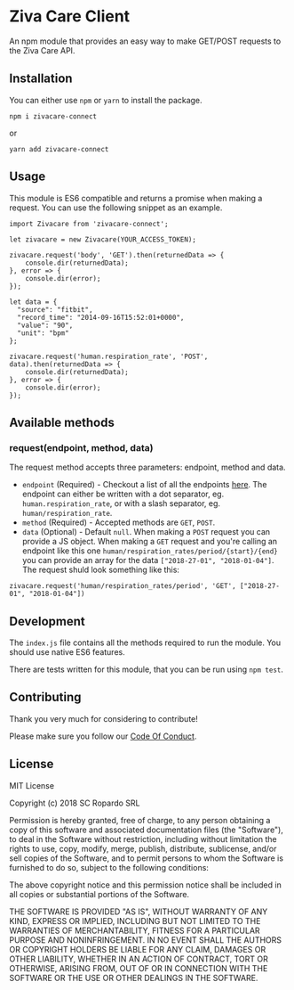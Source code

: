 # Ziva Care Client

An npm module that provides an easy way to make GET/POST requests to the Ziva Care API.

## Installation

You can either use `npm` or `yarn` to install the package.

```
npm i zivacare-connect
```

or

```
yarn add zivacare-connect
```

## Usage
This module is ES6 compatible and returns a promise when making a request. You can use the following snippet as an example.

```
import Zivacare from 'zivacare-connect';

let zivacare = new Zivacare(YOUR_ACCESS_TOKEN);

zivacare.request('body', 'GET').then(returnedData => {
    console.dir(returnedData);
}, error => {
    console.dir(error);
});

let data = {
  "source": "fitbit",
  "record_time": "2014-09-16T15:52:01+0000",
  "value": "90",
  "unit": "bpm"
};

zivacare.request('human.respiration_rate', 'POST', data).then(returnedData => {
    console.dir(returnedData);
}, error => {
    console.dir(error);
});

```

## Available methods

### request(endpoint, method, data)

The request method accepts three parameters: endpoint, method and data.

* `endpoint` (Required) - Checkout a list of all the endpoints [here](https://docs.zivacare.com/documentation/api-reference-all/). The endpoint can either be written with a dot separator, eg. `human.respiration_rate`, or with a slash separator, eg. `human/respiration_rate`.
* `method` (Required) - Accepted methods are `GET`, `POST`.
* `data` (Optional) - Default `null`. When making a `POST` request you can provide a JS object. When making a `GET` request and you're calling an endpoint like this one `human/respiration_rates/period/{start}/{end}` you can provide an array for the data `["2018-27-01", "2018-01-04"]`. The request shuld look something like this:

```
zivacare.request('human/respiration_rates/period', 'GET', ["2018-27-01", "2018-01-04"])
```

## Development

The `index.js` file contains all the methods required to run the module. You should use native ES6 features.

There are tests written for this module, that you can be run using `npm test`.

## Contributing

Thank you very much for considering to contribute!

Please make sure you follow our [Code Of Conduct](CODE_OF_CONDUCT.md).

## License

MIT License

Copyright (c) 2018 SC Ropardo SRL

Permission is hereby granted, free of charge, to any person obtaining a copy
of this software and associated documentation files (the "Software"), to deal
in the Software without restriction, including without limitation the rights
to use, copy, modify, merge, publish, distribute, sublicense, and/or sell
copies of the Software, and to permit persons to whom the Software is
furnished to do so, subject to the following conditions:

The above copyright notice and this permission notice shall be included in all
copies or substantial portions of the Software.

THE SOFTWARE IS PROVIDED "AS IS", WITHOUT WARRANTY OF ANY KIND, EXPRESS OR
IMPLIED, INCLUDING BUT NOT LIMITED TO THE WARRANTIES OF MERCHANTABILITY,
FITNESS FOR A PARTICULAR PURPOSE AND NONINFRINGEMENT. IN NO EVENT SHALL THE
AUTHORS OR COPYRIGHT HOLDERS BE LIABLE FOR ANY CLAIM, DAMAGES OR OTHER
LIABILITY, WHETHER IN AN ACTION OF CONTRACT, TORT OR OTHERWISE, ARISING FROM,
OUT OF OR IN CONNECTION WITH THE SOFTWARE OR THE USE OR OTHER DEALINGS IN THE
SOFTWARE.